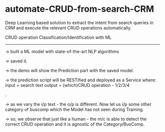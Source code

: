 # automate-CRUD-from-search-CRM
Deep Learning based solution to extract the intent from search queries in CRM and execute the relevant CRUD operations automatically.

CRUD operation Classification/Identification with ML
****************************************************

-> built a ML model with state-of-the-art NLP algorithms

-> saved it.

-> the demo will show the Prediction part with the saved model.

->  the prediction script will be RESTified and deployed as a Service where:
        input  = search text
        output = (which)CRUD operation - 1/2/3/4

.

-> as we vary the i/p text - the o/p is different.
Now let us i/p some other category of buscomp which the Model has not seen during Training.

-> so, we observe that just like a human - the m/c is able to detect the correct CRUD operation and it is agnostic of the Category/BusComp.

